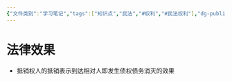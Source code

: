 ```yaml
---
{"文件类别":"学习笔记","tags":["知识点","民法","#权利","#民法权利"],"dg-publish":true,"permalink":"/学习笔记studyup/民法总论/抵销权/","dgPassFrontmatter":true,"created":"2024-10-17T08:22:51.428+08:00","updated":"2024-11-01T14:31:57.591+08:00"}
---
```


# 法律效果
- 抵销权人的抵销表示到达相对人即发生债权债务消灭的效果